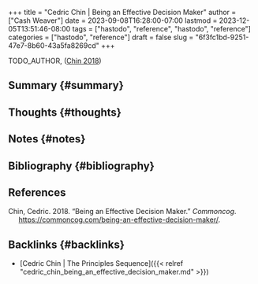 +++
title = "Cedric Chin | Being an Effective Decision Maker"
author = ["Cash Weaver"]
date = 2023-09-08T16:28:00-07:00
lastmod = 2023-12-05T13:51:46-08:00
tags = ["hastodo", "reference", "hastodo", "reference"]
categories = ["hastodo", "reference"]
draft = false
slug = "6f3fc1bd-9251-47e7-8b60-43a5fa8269cd"
+++

TODO_AUTHOR, (<a href="#citeproc_bib_item_1">Chin 2018</a>)


## Summary {#summary}


## Thoughts {#thoughts}


## Notes {#notes}


## Bibliography {#bibliography}

## References

<style>.csl-entry{text-indent: -1.5em; margin-left: 1.5em;}</style><div class="csl-bib-body">
  <div class="csl-entry"><a id="citeproc_bib_item_1"></a>Chin, Cedric. 2018. “Being an Effective Decision Maker.” <i>Commoncog</i>. <a href="https://commoncog.com/being-an-effective-decision-maker/">https://commoncog.com/being-an-effective-decision-maker/</a>.</div>
</div>


## Backlinks {#backlinks}

-   [Cedric Chin | The Principles Sequence]({{< relref "cedric_chin_being_an_effective_decision_maker.md" >}})
